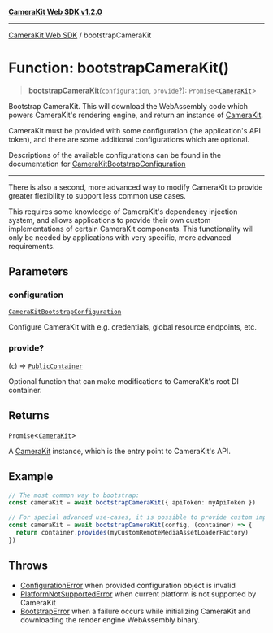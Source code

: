 [**CameraKit Web SDK v1.2.0**](../README.md)

***

[CameraKit Web SDK](../globals.md) / bootstrapCameraKit

# Function: bootstrapCameraKit()

> **bootstrapCameraKit**(`configuration`, `provide`?): `Promise`\<[`CameraKit`](../classes/CameraKit.md)\>

Bootstrap CameraKit. This will download the WebAssembly code which powers CameraKit's rendering engine, and return
an instance of [CameraKit](../classes/CameraKit.md).

CameraKit must be provided with some configuration (the application's API token), and there are some additional
configurations which are optional.

Descriptions of the available configurations can be found in the documentation for
[CameraKitBootstrapConfiguration](../interfaces/CameraKitBootstrapConfiguration.md)

---

There is also a second, more advanced way to modify CameraKit to provide greater flexibility to support less common
use cases.

This requires some knowledge of CameraKit's dependency injection system, and allows applications to provide their
own custom implementations of certain CameraKit components. This functionality will only be needed by applications
with very specific, more advanced requirements.

## Parameters

### configuration

[`CameraKitBootstrapConfiguration`](../interfaces/CameraKitBootstrapConfiguration.md)

Configure CameraKit with e.g. credentials, global resource endpoints, etc.

### provide?

(`c`) => [`PublicContainer`](../type-aliases/PublicContainer.md)

Optional function that can make modifications to CameraKit's root DI container.

## Returns

`Promise`\<[`CameraKit`](../classes/CameraKit.md)\>

A [CameraKit](../classes/CameraKit.md) instance, which is the entry point to CameraKit's API.

## Example

```ts
// The most common way to bootstrap:
const cameraKit = await bootstrapCameraKit({ apiToken: myApiToken })

// For special advanced use-cases, it is possible to provide custom implementations for certain CameraKit components.
const cameraKit = await bootstrapCameraKit(config, (container) => {
  return container.provides(myCustomRemoteMediaAssetLoaderFactory)
})
```

## Throws

- [ConfigurationError](../type-aliases/ConfigurationError.md) when provided configuration object is invalid
 - [PlatformNotSupportedError](../type-aliases/PlatformNotSupportedError.md) when current platform is not supported by CameraKit
 - [BootstrapError](../type-aliases/BootstrapError.md) when a failure occurs while initializing CameraKit and downloading the render engine
WebAssembly binary.
